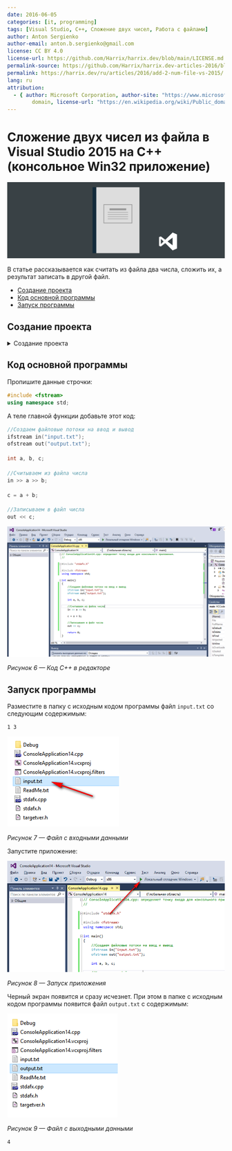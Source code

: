 ```yaml
---
date: 2016-06-05
categories: [it, programming]
tags: [Visual Studio, C++, Сложение двух чисел, Работа с файлами]
author: Anton Sergienko
author-email: anton.b.sergienko@gmail.com
license: CC BY 4.0
license-url: https://github.com/Harrix/harrix.dev/blob/main/LICENSE.md
permalink-source: https://github.com/Harrix/harrix.dev-articles-2016/blob/main/add-2-num-file-vs-2015/add-2-num-file-vs-2015.md
permalink: https://harrix.dev/ru/articles/2016/add-2-num-file-vs-2015/
lang: ru
attribution:
  - { author: Microsoft Corporation, author-site: "https://www.microsoft.com/", license: Public
        domain, license-url: "https://en.wikipedia.org/wiki/Public_domain", permalink: "https://commons.wikimedia.org/wiki/File:Visual_Studio_2017_Logo.svg", permalink-date: 2019-06-08, name: Visual Studio 2017 Logo.svg }
---
```


# Сложение двух чисел из файла в Visual Studio 2015 на C++ (консольное Win32 приложение)

![Featured image](featured-image.svg)

В статье рассказывается как считать из файла два числа, сложить их, а результат записать в другой файл.

- [Создание проекта](#создание-проекта)
- [Код основной программы](#код-основной-программы)
- [Запуск программы](#запуск-программы)

## Создание проекта

<details>
<summary>Создание проекта</summary>

![Выбор пункта меню для создания нового проекта](img/new-project_01.png)

_Рисунок 1 — Выбор пункта меню для создания нового проекта_

![Выбор типа нового проекта](img/new-project_02.png)

_Рисунок 2 — Выбор типа нового проекта_

![Первое окно мастера создания проекта](img/new-project_03.png)

_Рисунок 3 — Первое окно мастера создания проекта_

![Настройка параметров нового проекта](img/new-project_04.png)

_Рисунок 4 — Настройка параметров нового проекта_

![Созданный проект](img/new-project_05.png)

_Рисунок 5 — Созданный проект_

</details>

## Код основной программы

Пропишите данные строчки:

```cpp
#include <fstream>
using namespace std;
```

А теле главной функции добавьте этот код:

```cpp
//Создаем файловые потоки на ввод и вывод
ifstream in("input.txt");
ofstream out("output.txt");

int a, b, c;

//Считываем из файла числа
in >> a >> b;

c = a + b;

//Записываем в файл числа
out << c;
```

![Код C++ в редакторе](img/cpp.png)

_Рисунок 6 — Код C++ в редакторе_

## Запуск программы

Разместите в папку с исходным кодом программы файл `input.txt` со следующим содержимым:

```text
1 3
```

![Файл с входными данными](img/input.png)

_Рисунок 7 — Файл с входными данными_

Запустите приложение:

![Запуск приложения](img/run.png)

_Рисунок 8 — Запуск приложения_

Черный экран появится и сразу исчезнет. При этом в папке с исходным кодом программы появится файл `output.txt` с содержимым:

![Файл с выходными данными](img/output.png)

_Рисунок 9 — Файл с выходными данными_

```text
4
```
